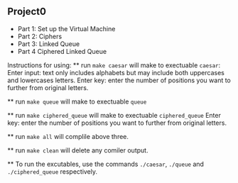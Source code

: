 Project0
---------------------
* Part 1: Set up the Virtual Machine
* Part 2: Ciphers
* Part 3: Linked Queue
* Part 4 Ciphered Linked Queue

Instructions for using:
** run `make caesar` will make to exectuable `caesar`:
  Enter input: text only includes alphabets but may include both uppercases and lowercases letters.
  Enter key: enter the number of positions you want to further from original letters.

** run `make queue` will make to exectuable `queue`

** run `make ciphered_queue` will make to exectuable `ciphered_queue`
  Enter key: enter the number of positions you want to further from original letters.

** run `make all` will complile above three.

** run `make clean` will delete any comiler output.

** To run the excutables, use the commands `./caesar`, `./queue` and `./ciphered_queue` respectively.
